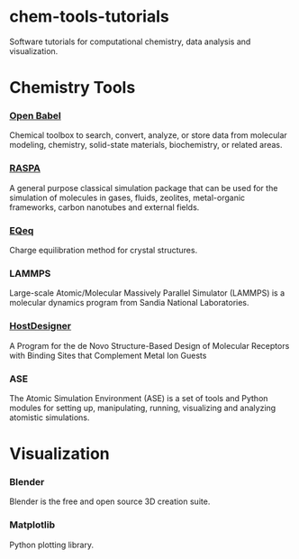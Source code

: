 # chem-tools-tutorials
Software tutorials for computational chemistry, data analysis and visualization.

Chemistry Tools
===============
### [Open Babel]
Chemical toolbox to search, convert, analyze, or store data from molecular modeling, chemistry, solid-state materials, biochemistry, or related areas.

### [RASPA]
A general purpose classical simulation package that can be used for the simulation of molecules in gases, fluids, zeolites, metal-organic frameworks, carbon nanotubes and external fields.

### [EQeq]
Charge equilibration method for crystal structures.

### LAMMPS
Large-scale Atomic/Molecular Massively Parallel Simulator (LAMMPS) is a molecular dynamics program from Sandia National Laboratories.

### [HostDesigner]
A Program for the de Novo Structure-Based Design of Molecular Receptors with Binding Sites that Complement Metal Ion Guests

### ASE
The Atomic Simulation Environment (ASE) is a set of tools and Python modules for setting up, manipulating, running, visualizing and analyzing atomistic simulations.

Visualization
=============
### Blender
Blender is the free and open source 3D creation suite.

### Matplotlib
Python plotting library.

[Open Babel]: https://github.com/kbsezginel/chem-tools-tutorials/tree/master/openbabel
[EQeq]: https://github.com/kbsezginel/chem-tools-tutorials/tree/master/EQeq

[RASPA]: https://github.com/kbsezginel/chem-tools-tutorials/tree/master/RASPA

[HostDesigner]: https://github.com/kbsezginel/chem-tools-tutorials/tree/master/HostDesigner

